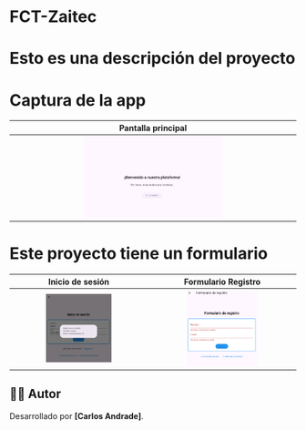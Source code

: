 # FCT-Zaitec
# Esto es una descripción del proyecto
# Captura de la app
|                              Pantalla principal                              | 
|:----------------------------------------------------------------------------:|
| <img src="https://github.com/Daaviiidd/FCT-Zaitec/blob/main/imagenes/app.png" style="height: 50%; width:50%;"/>  |

# Este proyecto tiene un formulario
|                               Inicio de sesión                              |                                   Formulario Registro                                    |
|:------------------------------------------------------------------------------:|:------------------------------------------------------------------------------:|
|  <img src="https://github.com/Daaviiidd/FCT-Zaitec/blob/main/imagenes/formulario.png" style="height: 50%; width:50%;"/>  |  <img src="https://github.com/Daaviiidd/FCT-Zaitec/blob/main/imagenes/registro.png" style="height: 50%; width:50%;"/>  |

## 👨‍💻 Autor

Desarrollado por **[Carlos Andrade]**.

